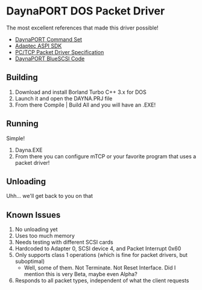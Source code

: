 # DaynaPORT DOS Packet Driver

The most excellent references that made this driver possible!
* [DaynaPORT Command Set](https://github.com/PiSCSI/piscsi/wiki/Dayna-Port-Command-Set)
* [Adaptec ASPI SDK](https://tinkerdifferent.com/threads/adaptec-aspi-sdk-dos-windows-3-x-16bit-scsi-development.3466)
* [PC/TCP Packet Driver Specification](https://web.archive.org/web/20221127060523/http://crynwr.com/packet_driver.html)
* [DaynaPORT BlueSCSI Code](https://github.com/BlueSCSI/BlueSCSI-v2/blob/main/lib/SCSI2SD/src/firmware/network.c)


## Building
1. Download and install Borland Turbo C++ 3.x for DOS
2. Launch it and open the DAYNA.PRJ file
3. From there Compile | Build All and you will have an .EXE!

## Running
Simple! 
1. Dayna.EXE
2. From there you can configure mTCP or your favorite program that uses a packet driver!

## Unloading
Uhh... we'll get back to you on that


## Known Issues
1. No unloading yet
2. Uses too much memory
3. Needs testing with different SCSI cards
4. Hardcoded to Adapter 0, SCSI device 4, and Packet Interrupt 0x60
5. Only supports class 1 operations (which is fine for packet drivers, but suboptimal)
   *  Well, some of them.  Not Terminate.  Not Reset Interface.  Did I mention this is very Beta, maybe even Alpha?
6. Responds to all packet types, independent of what the client requests